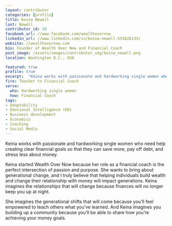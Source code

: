 ```yaml
---
layout: contributor
categories: [profile]
title: Keina Newell
last: Newell
contributor_id: 19
facebook_url: //www.facebook.com/wealthovernow
linkedin_url: //www.linkedin.com/in/keina-newell-55562b133/
website: //wealthovernow.com
bio: Founder of Wealth Over Now and Financial Coach
post_image: /assets/images/contributor_img/keina_newell.png
location: Washington D.C., USA

featured: true
profile: true
excerpt:  "Keina works with passionate and hardworking single women who need help creating clear financial goals so that they can save more, pay off debt, and stress less about money. Career Path: Teacher to Financial Coach"
fire: Teacher to Financial Coach
serve:
  who: Hardworking single women
  how: Financial Coach
tags:
- Adaptability
- Emotional Intelligence (EQ)
- Business development
- Economics
- Coaching
- Social Media
---
```

Keina works with passionate and hardworking single women who need help creating clear financial goals so that they can save more, pay off debt, and stress less about money.

Keina started Wealth Over Now because her role as a financial coach is the perfect intersection of passion and purpose. She wants to bring about generational change, and I truly believe that helping individuals build wealth and change their relationship with money will impact generations. Keina imagines the relationships that will change because finances will no longer keep you up at night. 
    
She imagines the generational shifts that will come because you’ll feel empowered to teach others what you’ve learned. And Keina imagines you building up a community because you’ll be able to share how you’re achieving your money goals.